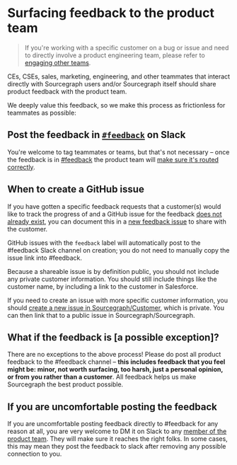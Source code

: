 # Surfacing feedback to the product team

> If you're working with a specific customer on a bug or issue and need to directly involve a product engineering team, please refer to [engaging other teams](../ce/engaging-other-teams.md). 

CEs, CSEs, sales, marketing, engineering, and other teammates that interact directly with Sourcegraph users and/or Sourcegraph itself should share product feedback with the product team. 

We deeply value this feedback, so we make this process as frictionless for teammates as possible: 

## Post the feedback in [`#feedback`](https://sourcegraph.slack.com/archives/C0W2E592M) on Slack

You're welcome to tag teammates or teams, but that's not necessary – once the feedback is in [#feedback](https://sourcegraph.slack.com/archives/C0W2E592M) the product team will [make sure it's routed correctly](product_management/responding_to_user_feedback.md#slack-feedback-channel).  

## When to create a GitHub issue

If you have gotten a specific feedback requests that a customer(s) would like to track the progress of and a GitHub issue for the feedback [does not already exist](https://github.com/sourcegraph/sourcegraph/issues), you can document this in a [new feedback issue](https://github.com/sourcegraph/sourcegraph/issues/new?assignees=&labels=feedback&template=customer_feedback.md&title=) to share with the customer. 

GitHub issues with the `feedback` label will automatically post to the #feedback Slack channel on creation; you do not need to manually copy the issue link into #feedback. 

Because a shareable issue is by definition public, you should not include any private customer information. You should still include things like the customer name, by including a link to the customer in Salesforce.

If you need to create an issue with more specific customer information, you should [create a new issue in Sourcegraph/Customer](https://github.com/sourcegraph/customer/issues/new/choose), which is private. You can then link that to a public issue in Sourcegraph/Sourcegraph.

## What if the feedback is [a possible exception]? 

There are no exceptions to the above process! Please do post all product feedback to the #feedback channel – **this includes feedback that you feel might be: minor, not worth surfacing, too harsh, just a personal opinion, or from you rather than a customer**. All feedback helps us make Sourcegraph the best product possible. 

## If you are uncomfortable posting the feedback 

If you are uncomfortable posting feedback directly to #feedback for any reason at all, you are very welcome to DM it on Slack to any [member of the product team](index.md#members). They will make sure it reaches the right folks. In some cases, this may mean they post the feedback to slack after removing any possible connection to you. 



